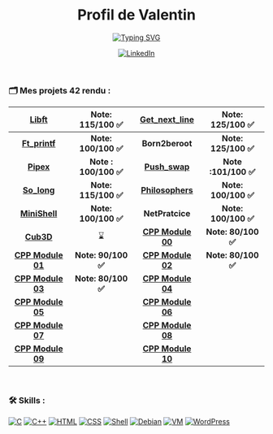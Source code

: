 <h1 align="center">Profil de Valentin</h1>

<p align="center">
  <a href="https://git.io/typing-svg"><img src="https://readme-typing-svg.demolab.com?font=Fira+Code&weight=700&duration=5&pause=1700&color=74F724&center=true&width=435&lines=Étudiant+42+%F0%9F%A7%91%E2%80%8D%F0%9F%8E%93;Développeur Junior Full-Stack+%F0%9F%92%BB;Fan de Star Wars+%F0%9F%AA%90;Passionné de jeux vidéo+%F0%9F%8E%AE" alt="Typing SVG" /></a>
</p>

<p align="center">
  <a href="https://www.linkedin.com/in/loth-valentin-50378a231/">
    <img src="https://img.shields.io/badge/LinkedIn-0077B5?style=for-the-badge&logo=linkedin&logoColor=white" alt="LinkedIn">
  </a>
</p>

</br>
<h3>🗂 Mes projets 42 rendu :</h3>

| **[Libft](https://github.com/El-cmd/libft)** | **Note: 115/100 ✅** | **[Get_next_line](https://github.com/El-cmd/get_next_line)** | **Note: 125/100 ✅** |
| :------------: | :------------: | :------------: | :------------: |
| **[Ft_printf](https://github.com/El-cmd/ft_printf)** | **Note: 100/100 ✅** | **Born2beroot** | **Note: 125/100 ✅** |
| **[Pipex](https://github.com/El-cmd/Pipex)** | **Note : 100/100 ✅** | **[Push_swap](https://github.com/El-cmd/Push_Swap-2.0)** | **Note :101/100 ✅** |
| **[So_long](https://github.com/El-cmd/So_long)** | **Note: 115/100 ✅** | **[Philosophers](https://github.com/El-cmd/Philosopher)** | **Note: 100/100 ✅** |
| **[MiniShell](https://github.com/El-cmd/My_MiniShell)** | **Note: 100/100 ✅** | **NetPratcice** | **Note: 100/100 ✅** |
| **[Cub3D](https://github.com/El-cmd/Cub3D)** |  ⌛  | **[CPP Module 00](https://github.com/El-cmd/PiscineCPP)** | **Note: 80/100 ✅** |
| **[CPP Module 01](https://github.com/El-cmd/PiscineCPP)** | **Note: 90/100 ✅** | **[CPP Module 02](https://github.com/El-cmd/PiscineCPP)** | **Note: 80/100 ✅** |
| **[CPP Module 03](https://github.com/El-cmd/PiscineCPP)** | **Note: 80/100 ✅** | **[CPP Module 04](https://github.com/El-cmd/PiscineCPP)** |
| **[CPP Module 05](https://github.com/El-cmd/PiscineCPP)** | | **[CPP Module 06](https://github.com/El-cmd/PiscineCPP)** |
| **[CPP Module 07](https://github.com/El-cmd/PiscineCPP)** | | **[CPP Module 08](https://github.com/El-cmd/PiscineCPP)** |
| **[CPP Module 09](https://github.com/El-cmd/PiscineCPP)** | | **[CPP Module 10](https://github.com/El-cmd/PiscineCPP)** |
</br>


<h3>🛠 Skills :</h3>

[![C](https://img.shields.io/badge/C-00599C?style=for-the-badge&logo=c&logoColor=white)](https://fr.wikipedia.org/wiki/C_(langage))
[![C++](https://img.shields.io/badge/C++-00599C?style=for-the-badge&logo=c%2B%2B&logoColor=white)](https://fr.wikipedia.org/wiki/C%2B%2B)
[![HTML](https://img.shields.io/badge/HTML-239120?style=for-the-badge&logo=html5&logoColor=white)](https://developer.mozilla.org/fr/docs/Web/HTML)
[![CSS](https://img.shields.io/badge/CSS-239120?style=for-the-badge&logo=css3&logoColor=white)](https://developer.mozilla.org/fr/docs/Web/CSS)
[![Shell](https://img.shields.io/badge/Shell-5391FE?style=for-the-badge&logo=gnu-bash&logoColor=white)](https://fr.wikipedia.org/wiki/Bash_(interpr%C3%A9teur_de_commandes))
[![Debian](https://img.shields.io/badge/Debian-A80030?style=for-the-badge&logo=debian&logoColor=white)](https://www.debian.org/)
[![VM](https://img.shields.io/badge/Machines%20virtuelles-183A61?style=for-the-badge&logo=virtualbox&logoColor=white)](https://www.virtualbox.org/)
[![WordPress](https://img.shields.io/badge/WordPress-21759B?style=for-the-badge&logo=wordpress&logoColor=white)](https://fr.wordpress.org/)



